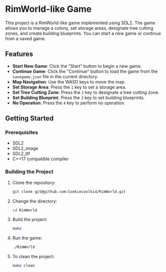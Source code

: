 # RimWorld-like Game

This project is a RimWorld-like game implemented using SDL2. The game allows you to manage a colony, set storage areas, designate tree cutting zones, and create building blueprints. You can start a new game or continue from a saved game.

## Features

- **Start New Game**: Click the "Start" button to begin a new game.
- **Continue Game**: Click the "Continue" button to load the game from the `savegame.json` file in the current directory.
- **Map Navigation**: Use the WASD keys to move the map.
- **Set Storage Area**: Press the `1` key to set a storage area.
- **Set Tree Cutting Zone**: Press the `2` key to designate a tree cutting zone.
- **Set Building Blueprint**: Press the `3` key to set building blueprints.
- **No Operation**: Press the `4` key to perform no operation.

## Getting Started

### Prerequisites

- SDL2
- SDL2_image
- SDL2_ttf
- C++17 compatible compiler

### Building the Project

1. Clone the repository:
   ```sh
   git clone git@github.com:Cookiecoolkid/RimWorld.git
    ```
2. Change the directory:
    ```sh
    cd RimWorld
    ```
3. Build the project:
    ```sh
    make
    ```
4. Run the game:
    ```sh   
    ./RimWorld
    ```
5. To clean the project:
    ```sh
    make clean
    ```